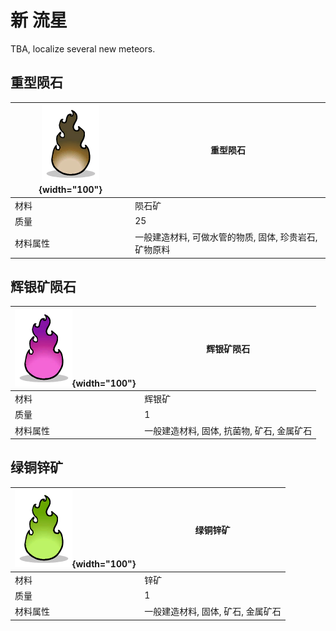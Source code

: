 # 新 流星
TBA, localize several new meteors.

## 重型陨石
| ![HeavyComet](/assets/images/entities/HeavyComet.png){width="100"} |重型陨石|
|-|-|
|材料|陨石矿|
|质量|25|
|材料属性|一般建造材料, 可做水管的物质, 固体, 珍贵岩石, 矿物原料|


## 辉银矿陨石
| ![SilverComet](/assets/images/entities/SilverComet.png){width="100"} |辉银矿陨石|
|-|-|
|材料|辉银矿|
|质量|1|
|材料属性|一般建造材料, 固体, 抗菌物, 矿石, 金属矿石|


## 绿铜锌矿
| ![ZincComet](/assets/images/entities/ZincComet.png){width="100"} |绿铜锌矿|
|-|-|
|材料|锌矿|
|质量|1|
|材料属性|一般建造材料, 固体, 矿石, 金属矿石|

